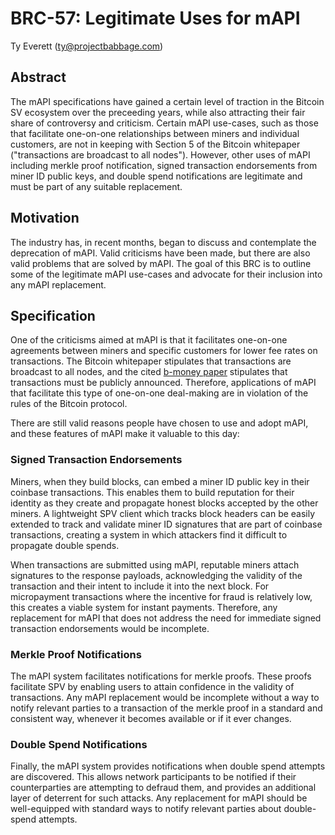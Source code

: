 # BRC-57: Legitimate Uses for mAPI

Ty Everett (ty@projectbabbage.com)

## Abstract

The mAPI specifications have gained a certain level of traction in the Bitcoin SV ecosystem over the preceeding years, while also attracting their fair share of controversy and criticism. Certain mAPI use-cases, such as those that facilitate one-on-one relationships between miners and individual customers, are not in keeping with Section 5 of the Bitcoin whitepaper ("transactions are broadcast to all nodes"). However, other uses of mAPI including merkle proof notification, signed transaction endorsements from miner ID public keys, and double spend notifications are legitimate and must be part of any suitable replacement.

## Motivation

The industry has, in recent months, began to discuss and contemplate the deprecation of mAPI. Valid criticisms have been made, but there are also valid problems that are solved by mAPI. The goal of this BRC is to outline some of the legitimate mAPI use-cases and advocate for their inclusion into any mAPI replacement.

## Specification

One of the criticisms aimed at mAPI is that it facilitates one-on-one agreements between miners and specific customers for lower fee rates on transactions. The Bitcoin whitepaper stipulates that transactions are broadcast to all nodes, and the cited [b-money paper](http://www.weidai.com/bmoney.txt) stipulates that transactions must be publicly announced. Therefore, applications of mAPI that facilitate this type of one-on-one deal-making are in violation of the rules of the Bitcoin protocol.

There are still valid reasons people have chosen to use and adopt mAPI, and these features of mAPI make it valuable to this day:

### Signed Transaction Endorsements

Miners, when they build blocks, can embed a miner ID public key in their coinbase transactions. This enables them to build reputation for their identity as they create and propagate honest blocks accepted by the other miners. A lightweight SPV client which tracks block headers can be easily extended to track and validate miner ID signatures that are part of coinbase transactions, creating a system in which attackers find it difficult to propagate double spends.

When transactions are submitted using mAPI, reputable miners attach signatures to the response payloads, acknowledging the validity of the transaction and their intent to include it into the next block. For micropayment transactions where the incentive for fraud is relatively low, this creates a viable system for instant payments. Therefore, any replacement for mAPI that does not address the need for immediate signed transaction endorsements would be incomplete.

### Merkle Proof Notifications

The mAPI system facilitates notifications for merkle proofs. These proofs facilitate SPV by enabling users to attain confidence in the validity of transactions. Any mAPI replacement would be incomplete without a way to notify relevant parties to a transaction of the merkle proof in a standard and consistent way, whenever it becomes available or if it ever changes.

### Double Spend Notifications

Finally, the mAPI system provides notifications when double spend attempts are discovered. This allows network participants to be notified if their counterparties are attempting to defraud them, and provides an additional layer of deterrent for such attacks. Any replacement for mAPI should be well-equipped with standard ways to notify relevant parties about double-spend attempts.
